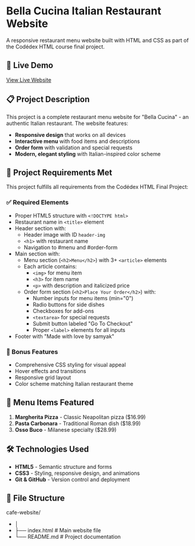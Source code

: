 # Bella Cucina Italian Restaurant Website

A responsive restaurant menu website built with HTML and CSS as part of the Codédex HTML course final project.

## 🍝 Live Demo

[View Live Website](https://samyakghaju.github.io/cafe-website/)

## 📋 Project Description

This project is a complete restaurant menu website for "Bella Cucina" - an authentic Italian restaurant. The website features:

- **Responsive design** that works on all devices
- **Interactive menu** with food items and descriptions
- **Order form** with validation and special requests
- **Modern, elegant styling** with Italian-inspired color scheme

## 🎯 Project Requirements Met

This project fulfills all requirements from the Codédex HTML Final Project:

### ✅ Required Elements
- Proper HTML5 structure with `<!DOCTYPE html>`
- Restaurant name in `<title>` element
- Header section with:
  - Header image with ID `header-img`
  - `<h1>` with restaurant name
  - Navigation to #menu and #order-form
- Main section with:
  - Menu section (`<h2>Menu</h2>`) with 3+ `<article>` elements
  - Each article contains:
    - `<img>` for menu item
    - `<h3>` for item name
    - `<p>` with description and italicized price
  - Order form section (`<h2>Place Your Order</h2>`) with:
    - Number inputs for menu items (min="0")
    - Radio buttons for side dishes
    - Checkboxes for add-ons
    - `<textarea>` for special requests
    - Submit button labeled "Go To Checkout"
    - Proper `<label>` elements for all inputs
- Footer with "Made with love by samyak"

### 🎨 Bonus Features
- Comprehensive CSS styling for visual appeal
- Hover effects and transitions
- Responsive grid layout
- Color scheme matching Italian restaurant theme

## 🍕 Menu Items Featured

1. **Margherita Pizza** - Classic Neapolitan pizza ($16.99)
2. **Pasta Carbonara** - Traditional Roman dish ($18.99)
3. **Osso Buco** - Milanese specialty ($28.99)

## 🛠️ Technologies Used

- **HTML5** - Semantic structure and forms
- **CSS3** - Styling, responsive design, and animations
- **Git & GitHub** - Version control and deployment

## 📁 File Structure
cafe-website/
- │
- ├── index.html # Main website file
- └── README.md # Project documentation

